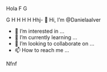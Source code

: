 Hola
F
G

G
H
H
H
H
Hhj- 👋 Hi, I’m @Danielaalver
- 👀 I’m interested in ...
- 🌱 I’m currently learning ...
- 💞️ I’m looking to collaborate on ...
- 📫 How to reach me ...

<!---
Danielaalver/Danielaalver is a ✨ special ✨ repository because its `README.md` (this file) appears on your GitHub profile.
You can click the Preview link to take a look at your changes.
--->
Nfnf
